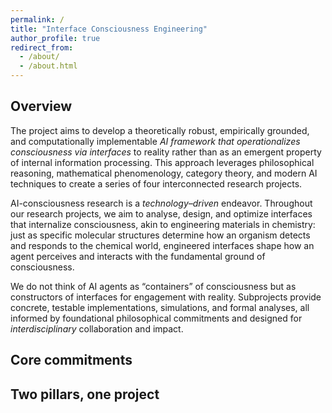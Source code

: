 ```yaml
---
permalink: /
title: "Interface Consciousness Engineering"
author_profile: true
redirect_from: 
  - /about/
  - /about.html
---
```


## Overview

The project aims to develop a theoretically robust, empirically grounded, and computationally implementable _AI framework that operationalizes consciousness via interfaces_ to reality rather than as an emergent property of internal information processing. This approach leverages philosophical reasoning, mathematical phenomenology, category theory, and modern AI techniques to create a series of four interconnected research projects. 

AI-consciousness research is a _technology–driven_ endeavor. Throughout our research projects, we aim to analyse, design, and optimize interfaces that internalize consciousness, akin to engineering materials in chemistry: just as specific molecular structures determine how an organism detects and responds to the chemical world, engineered interfaces shape how an agent perceives and interacts with the fundamental ground of consciousness.

We do not think of AI agents as “containers” of consciousness but as constructors of interfaces for engagement with reality. Subprojects provide concrete, testable implementations, simulations, and formal analyses, all informed by foundational philosophical commitments and designed for _interdisciplinary_ collaboration and impact.

## Core commitments

## Two pillars, one project
